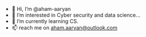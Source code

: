 - 👋 Hi, I’m @aham-aaryan
- 👀 I’m interested in Cyber security and data  science...
- 🌱 I’m currently learning CS.
- 📫  reach me on aham.aaryan@outlook.com


